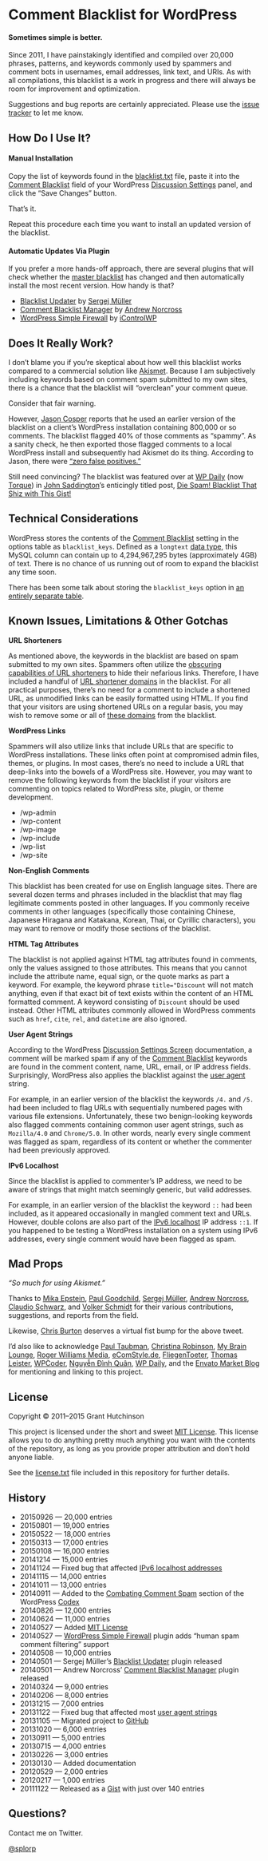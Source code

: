 # Comment Blacklist for WordPress

#### Sometimes simple is better.

Since 2011, I have painstakingly identified and compiled over 20,000 phrases, patterns, and keywords commonly used by spammers and comment bots in usernames, email addresses, link text, and URIs. As with all compilations, this blacklist is a work in progress and there will always be room for improvement and optimization.

Suggestions and bug reports are certainly appreciated. Please use the [issue tracker](https://github.com/splorp/wordpress-comment-blacklist/issues) to let me know.

## How Do I Use It?

#### Manual Installation

Copy the list of keywords found in the [blacklist.txt](https://raw.github.com/splorp/wordpress-comment-blacklist/master/blacklist.txt) file, paste it into the [Comment Blacklist](http://codex.wordpress.org/Combating_Comment_Spam#Comment_Blacklist) field of your WordPress [Discussion Settings](http://codex.wordpress.org/Settings_Discussion_Screen) panel, and click the “Save Changes” button.

That’s it.

Repeat this procedure each time you want to install an updated version of the blacklist.

#### Automatic Updates Via Plugin

If you prefer a more hands-off approach, there are several plugins that will check whether the [master blacklist](https://raw.github.com/splorp/wordpress-comment-blacklist/master/blacklist.txt) has changed and then automatically install the most recent version. How handy is that?

+ [Blacklist Updater](https://wordpress.org/plugins/blacklist-updater/) by [Sergej Müller](https://github.com/sergejmueller)
+ [Comment Blacklist Manager](https://wordpress.org/plugins/comment-blacklist-manager/) by [Andrew Norcross](https://github.com/norcross) 
+ [WordPress Simple Firewall](https://wordpress.org/plugins/wp-simple-firewall/) by [iControlWP](http://www.icontrolwp.com/)

## Does It Really Work?

I don’t blame you if you’re skeptical about how well this blacklist works compared to a commercial solution like [Akismet](http://akismet.com/). Because I am subjectively including keywords based on comment spam submitted to my own sites, there is a chance that the blacklist will “overclean” your comment queue.

Consider that fair warning.

However, [Jason Cosper](https://github.com/boogah) reports that he used an earlier version of the blacklist on a client’s WordPress installation containing 800,000 or so comments. The blacklist flagged 40% of those comments as “spammy”. As a sanity check, he then exported those flagged comments to a local WordPress install and subsequently had Akismet do its thing. According to Jason, there were [“zero false positives.”](https://twitter.com/boogah/status/292031513590128640)

Still need convincing? The blacklist was featured over at [WP Daily](http://torquemag.io/torque-and-the-wp-daily-archives/) (now [Torque](http://torquemag.io/)) in [John Saddington](http://john.do/)’s enticingly titled post, [Die Spam! Blacklist That Shiz with This Gist!](http://torquemag.io/comment-blacklist-gist/)

## Technical Considerations

WordPress stores the contents of the [Comment Blacklist](http://codex.wordpress.org/Combating_Comment_Spam#Comment_Blacklist) setting in the options table as `blacklist_keys`. Defined as a `longtext` [data type](http://dev.mysql.com/doc/en/blob.html), this MySQL column can contain up to 4,294,967,295 bytes (approximately 4GB) of text. There is no chance of us running out of room to expand the blacklist any time soon.

There has been some talk about storing the `blacklist_keys` option in [an entirely separate table](https://core.trac.wordpress.org/ticket/30932).

## Known Issues, Limitations & Other Gotchas

**URL Shorteners**

As mentioned above, the keywords in the blacklist are based on spam submitted to my own sites. Spammers often utilize the [obscuring capabilities of URL shorteners](http://www.certmag.com/read.php?in=3863) to hide their nefarious links. Therefore, I have included a handful of [URL shortener domains](https://raw.github.com/splorp/wordpress-comment-blacklist/master/shorteners.txt) in the blacklist. For all practical purposes, there’s no need for a comment to include a shortened URL, as unmodified links can be easily formatted using HTML. If you find that your visitors are using shortened URLs on a regular basis, you may wish to remove some or all of [these domains](https://raw.github.com/splorp/wordpress-comment-blacklist/master/shorteners.txt) from the blacklist.

**WordPress Links**

Spammers will also utilize links that include URLs that are specific to WordPress installations. These links often point at compromised admin files, themes, or plugins. In most cases, there’s no need to include a URL that deep-links into the bowels of a WordPress site. However, you may want to remove the following keywords from the blacklist if your visitors are commenting on topics related to WordPress site, plugin, or theme development.

+ /wp-admin
+ /wp-content
+ /wp-image
+ /wp-include
+ /wp-list
+ /wp-site

**Non-English Comments**

This blacklist has been created for use on English language sites. There are several dozen terms and phrases included in the blacklist that may flag legitimate comments posted in other languages. If you commonly receive comments in other languages (specifically those containing Chinese, Japanese Hiragana and Katakana, Korean, Thai, or Cyrillic characters), you may want to remove or modify those sections of the blacklist.

**HTML Tag Attributes**

The blacklist is not applied against HTML tag attributes found in comments, only the values assigned to those attributes. This means that you cannot include the attribute name, equal sign, or the quote marks as part a keyword. For example, the keyword phrase `title="Discount` will not match anything, even if that exact bit of text exists within the content of an HTML formatted comment. A keyword consisting of `Discount` should be used instead. Other HTML attributes commonly allowed in WordPress comments such as `href`, `cite`, `rel`, and `datetime` are also ignored.

**User Agent Strings**

According to the WordPress [Discussion Settings Screen](http://codex.wordpress.org/Settings_Discussion_Screen) documentation, a comment will be marked spam if any of the [Comment Blacklist](http://codex.wordpress.org/Combating_Comment_Spam#Comment_Blacklist) keywords are found in the comment content, name, URL, email, or IP address fields. Surprisingly, WordPress also applies the blacklist against the [user agent](http://en.wikipedia.org/wiki/User_agent) string.

For example, in an earlier version of the blacklist the keywords `/4.` and `/5.` had been included to flag URLs with sequentially numbered pages with various file extensions. Unfortunately, these two benign-looking keywords also flagged comments containing common user agent strings, such as `Mozilla/4.0` and `Chrome/5.0`. In other words, nearly every single comment was flagged as spam, regardless of its content or whether the commenter had been previously approved.

**IPv6 Localhost**

Since the blacklist is applied to commenter’s IP address, we need to be aware of strings that might match seemingly generic, but valid addresses.

For example, in an earlier version of the blacklist the keyword `::` had been included, as it appeared occasionally in mangled comment text and URLs. However, double colons are also part of the [IPv6 localhost](http://en.wikipedia.org/wiki/Localhost) IP address `::1`. If you happened to be testing a WordPress installation on a system using IPv6 addresses, every single comment would have been flagged as spam.


## Mad Props

*“So much for using Akismet.”*

Thanks to [Mika Epstein](https://github.com/ipstenu), [Paul Goodchild](https://twitter.com/PaulGoodchild), [Sergej Müller](https://github.com/sergejmueller), [Andrew Norcross](https://github.com/norcross), [Claudio Schwarz](https://github.com/purzlbaum), and [Volker Schmidt](https://github.com/volkerjschmidt) for their various contributions, suggestions, and reports from the field.

Likewise, [Chris Burton](https://twitter.com/chrisburton/status/431581759277633536) deserves a virtual fist bump for the above tweet.

I’d also like to acknowledge [Paul Taubman](http://ineedhelpwithwordpress.com/fight-comment-spam/), [Christina Robinson](http://www.cristinarobinson.net/web/3-ways-combat-spam-wordpress-blog/), [My Brain Lounge](http://mybrainlounge.wordpress.com/2014/09/21/how-i-stopped-wordpress-comment-spam/), [Roger Williams Media](http://rogerwilliamsmedia.com/2014/09/forget-akismet-just-add-github-comment-blacklist/), [eComStyle.de](http://ecomstyle.de/blog/easycontact-einfachere-kontaktaufnahme-zeitgemaesser-spamschutz/), [FliegenToeter](http://fliegentoeter.eu/wordpress-abspecken-cpu-nutzung-minimieren-server-entlasten-ladezeit-verkuerzen/), [Thomas Leister](https://thomas-leister.de/internet/wordpress-eigene-kommentar-blacklist-tunen/), [WPCoder](http://cup.wpcoder.de/wordpress-antispam-guide/), [Nguyễn Đình Quân](http://www.narga.net/stop-wordpress-spam-comments-trackbracks/), [WP Daily](http://torquemag.io/comment-blacklist-gist/), and the [Envato Market Blog](http://marketblog.envato.com/news/week-review-n-10/) for mentioning and linking to this project.

## License

Copyright © 2011–2015 Grant Hutchinson

This project is licensed under the short and sweet [MIT License](http://opensource.org/licenses/MIT). This license allows you to do anything pretty much anything you want with the contents of the repository, as long as you provide proper attribution and don’t hold anyone liable.

See the [license.txt](https://raw.github.com/splorp/wordpress-comment-blacklist/master/license.txt) file included in this repository for further details.

## History

+ 20150926 — 20,000 entries
+ 20150801 — 19,000 entries
+ 20150522 — 18,000 entries
+ 20150313 — 17,000 entries
+ 20150108 — 16,000 entries
+ 20141214 — 15,000 entries
+ 20141124 — Fixed bug that affected [IPv6 localhost addresses](https://github.com/splorp/wordpress-comment-blacklist/commit/5b988691b690595ba2518532b7a90a0b80c6a4f0)
+ 20141115 — 14,000 entries
+ 20141011 — 13,000 entries
+ 20140911 — Added to the [Combating Comment Spam](http://codex.wordpress.org/Combating_Comment_Spam) section of the WordPress [Codex](http://codex.wordpress.org/)
+ 20140826 — 12,000 entries
+ 20140624 — 11,000 entries
+ 20140527 — Added [MIT License](http://opensource.org/licenses/MIT)
+ 20140527 — [WordPress Simple Firewall](https://wordpress.org/plugins/wp-simple-firewall/) plugin adds “human spam comment filtering” support
+ 20140508 — 10,000 entries
+ 20140501 — Sergej Müller’s [Blacklist Updater](https://wordpress.org/plugins/blacklist-updater/) plugin released
+ 20140501 — Andrew Norcross’ [Comment Blacklist Manager](https://wordpress.org/plugins/comment-blacklist-manager/) plugin released
+ 20140324 — 9,000 entries
+ 20140206 — 8,000 entries
+ 20131215 — 7,000 entries
+ 20131122 — Fixed bug that affected most [user agent strings](https://github.com/splorp/wordpress-comment-blacklist/commit/fa4560517df88b628aeb19ce2c838c37ebfafb29)
+ 20131105 — Migrated project to [GitHub](https://github.com/splorp/wordpress-comment-blacklist)
+ 20131020 — 6,000 entries
+ 20130911 — 5,000 entries
+ 20130715 — 4,000 entries
+ 20130226 — 3,000 entries
+ 20130130 — Added documentation
+ 20120529 — 2,000 entries
+ 20120217 — 1,000 entries
+ 20111122 — Released as a [Gist](https://gist.github.com/splorp/1385930) with just over 140 entries


## Questions?

Contact me on Twitter.

[@splorp](https://twitter.com/splorp)
